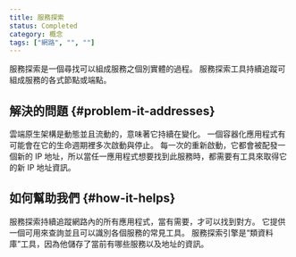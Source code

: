 ```yaml
---
title: 服務探索
status: Completed
category: 概念
tags: ["網路", "", ""]
---
```


服務探索是一個尋找可以組成服務之個別實體的過程。
服務探索工具持續追蹤可組成服務的各式節點或端點。

## 解決的問題 {#problem-it-addresses}

雲端原生架構是動態並且流動的，意味著它持續在變化。
一個容器化應用程式有可能會在它的生命週期裡多次啟動與停止。
每一次的重新啟動，它都會被配發一個新的 IP 地址，所以當任一應用程式想要找到此服務時，都需要有工具來取得它的新 IP 地址資訊。

## 如何幫助我們 {#how-it-helps}

服務探索持續追蹤網路內的所有應用程式，當有需要，才可以找到對方。
它提供一個可用來查詢並且可以識別各個服務的常見工具。
服務探索引擎是“類資料庫”工具，因為他儲存了當前有哪些服務以及地址的資訊。
